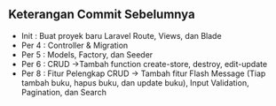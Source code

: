 ## Keterangan Commit Sebelumnya
- Init : Buat proyek baru Laravel Route, Views, dan Blade
- Per 4 : Controller & Migration
- Per 5 : Models, Factory, dan Seeder
- Per 6 : CRUD ->Tambah function create-store, destroy, edit-update
- Per 8 : Fitur Pelengkap CRUD -> Tambah fitur Flash Message (Tiap tambah buku, hapus buku, dan update buku), Input Validation, Pagination, dan Search
